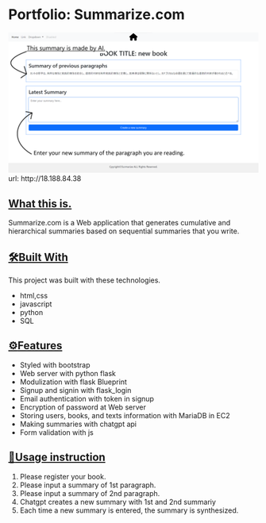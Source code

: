 # Portfolio: Summarize.com

<img src="/static/img/Summary.png">
url:
http://18.188.84.38

## <u>What this is.</u>
Summarize.com is a Web application that generates cumulative and hierarchical summaries based on sequential summaries that you write.
## <u>:hammer_and_wrench:Built With</u>
This project was built with these technologies.
- html,css
- javascript
- python
- SQL

## <u>:gear:Features</u>
- Styled with bootstrap
- Web server with python flask
- Modulization with flask Blueprint
- Signup and signin with flask_login
- Email authentication with token in signup
- Encryption of password at Web server
- Storing users, books, and texts information with MariaDB in EC2
- Making summaries with chatgpt api
- Form validation with js

## <u>:book:Usage instruction</u>
1. Please register your book.
2. Please input a summary of 1st paragraph.
3. Please input a summary of 2nd paragraph.
4. Chatgpt creates a new summary with 1st and 2nd summariy
5. Each time a new summary is entered, the summary is synthesized.
